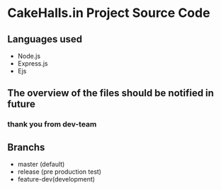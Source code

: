 # CakeHalls.in Project Source Code 
## Languages used
  * Node.js
  * Express.js
  * Ejs
## The overview of the files should be notified in future 

### thank you from dev-team

## Branchs
* master (default)
* release (pre production test)
* feature-dev(development)